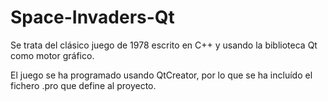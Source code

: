 # Space-Invaders-Qt
Se trata del clásico juego de 1978 escrito en C++ y usando la biblioteca Qt como motor gráfico.

El juego se ha programado usando QtCreator, por lo que se ha incluído el fichero .pro que define al proyecto.
